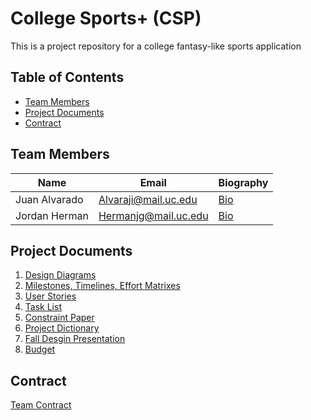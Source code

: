 # College Sports+ (CSP)

This is a project repository for a college fantasy-like sports application

## Table of Contents

- [Team Members](#team-members)
- [Project Documents](#project-documents)
- [Contract](#contract)

## Team Members

| Name          | Email                | Biography                                                     |
| ------------- | -------------------- | ------------------------------------------------------------- |
| Juan Alvarado | Alvaraji@mail.uc.edu | [Bio](/HW_Submissions/Prof_Bio_Juan_Alvarado.md)              |
| Jordan Herman | Hermanjg@mail.uc.edu | [Bio](/HW_Submissions/jordan-herman-professional-biograhy.md) |

## Project Documents

1. [Design Diagrams](/HW_Submissions/Design%20Diagrams.docx)
2. [Milestones, Timelines, Effort Matrixes](/HW_Submissions/milestone_list.md)
3. [User Stories](/HW_Submissions/User_Stories.md)
4. [Task List](/HW_Submissions/Tasklist.md)
5. [Constraint Paper](/HW_Submissions/Constraint_Essay.md)
6. [Project Dictionary](/HW_Submissions/Project_Dictionary.md)
7. [Fall Desgin Presentation](/HW_Submissions/Fall_Design_Presentation.pdf)
8. [Budget](/HW_Submissions/budget.md)

## Contract

[Team Contract](https://docs.google.com/document/d/17yEE7DKb8q53ZAOd0GVl0wYV8_SM8-r6RFJHtuFFjHQ/edit?usp=sharing)
